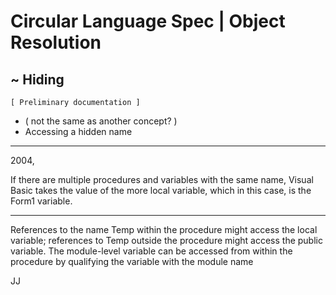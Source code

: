 ﻿Circular Language Spec | Object Resolution
==========================================

~ Hiding
--------

`[ Preliminary documentation ]`

- ( not the same as another concept? )
- Accessing a hidden name

-----

2004,

If there are multiple procedures and variables with the same name, Visual Basic takes the value of the more local variable, which in this case, is the Form1 variable.

-----

References to the name Temp within the procedure might access the local variable; references to Temp outside the procedure might access the public variable. The module-level variable can be accessed from within the procedure by qualifying the variable with the module name

JJ
